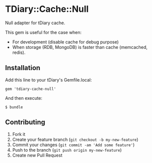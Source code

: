 # TDiary::Cache::Null

Null adapter for tDiary cache.

This gem is useful for the case when:

 - For development (disable cache for debug purpose)
 - When storage (RDB, MongoDB) is faster than cache (memcached, redis).

## Installation

Add this line to your tDiary's Gemfile.local:

    gem 'tdiary-cache-null'

And then execute:

    $ bundle

## Contributing

1. Fork it
2. Create your feature branch (`git checkout -b my-new-feature`)
3. Commit your changes (`git commit -am 'Add some feature'`)
4. Push to the branch (`git push origin my-new-feature`)
5. Create new Pull Request

